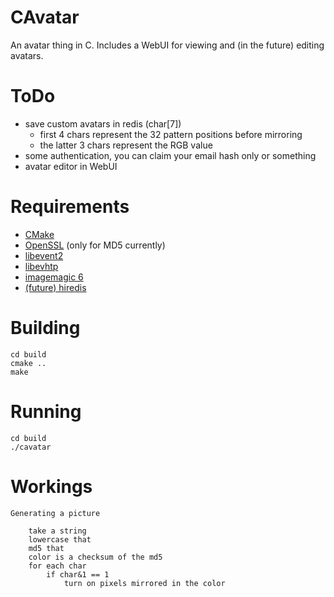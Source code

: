 CAvatar
=======

An avatar thing in C. Includes a WebUI for viewing and (in the future) editing avatars.

ToDo
====

* save custom avatars in redis (char[7])
   * first 4 chars represent the 32 pattern positions before mirroring
   * the latter 3 chars represent the RGB value
* some authentication, you can claim your email hash only or something
* avatar editor in WebUI

Requirements
============

* [CMake](http://www.cmake.org/)
* [OpenSSL](https://www.openssl.org/) (only for MD5 currently)
* [libevent2](http://libevent.org/)
* [libevhtp](https://github.com/ellzey/libevhtp)
* [imagemagic 6](http://www.imagemagick.org/)
* [(future) hiredis](https://github.com/redis/hiredis)

Building
========

	cd build
	cmake ..
	make

Running
=======

	cd build
	./cavatar

Workings
========

	Generating a picture

		take a string
		lowercase that
		md5 that
		color is a checksum of the md5
		for each char
			if char&1 == 1
				turn on pixels mirrored in the color
